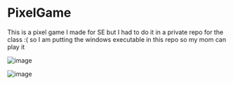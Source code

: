 # PixelGame
This is a pixel game I made for SE but I had to do it in a private repo for the class :( so I am putting the windows executable in this repo so my mom can play it

![image](https://github.com/JoshW17/PixelGame/assets/89046683/37726639-a4bd-487a-b138-376b623ec776)

![image](https://github.com/JoshW17/PixelGame/assets/89046683/a2889283-8066-4570-85e4-987210c9f690)
